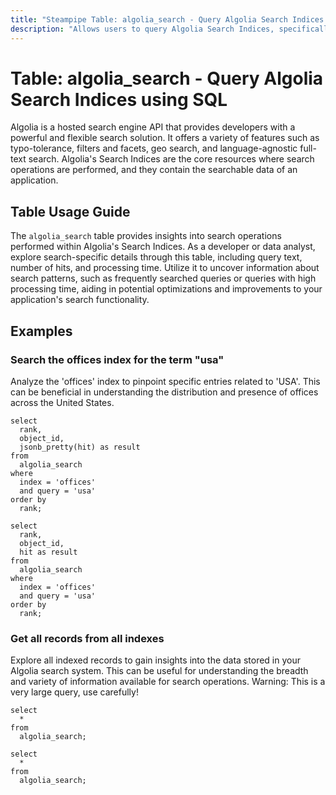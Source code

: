 ```yaml
---
title: "Steampipe Table: algolia_search - Query Algolia Search Indices using SQL"
description: "Allows users to query Algolia Search Indices, specifically the search operations performed, providing insights into search patterns and potential optimizations."
---
```


# Table: algolia_search - Query Algolia Search Indices using SQL

Algolia is a hosted search engine API that provides developers with a powerful and flexible search solution. It offers a variety of features such as typo-tolerance, filters and facets, geo search, and language-agnostic full-text search. Algolia's Search Indices are the core resources where search operations are performed, and they contain the searchable data of an application.

## Table Usage Guide

The `algolia_search` table provides insights into search operations performed within Algolia's Search Indices. As a developer or data analyst, explore search-specific details through this table, including query text, number of hits, and processing time. Utilize it to uncover information about search patterns, such as frequently searched queries or queries with high processing time, aiding in potential optimizations and improvements to your application's search functionality.

## Examples

### Search the offices index for the term "usa"
Analyze the 'offices' index to pinpoint specific entries related to 'USA'. This can be beneficial in understanding the distribution and presence of offices across the United States.

```sql+postgres
select
  rank,
  object_id,
  jsonb_pretty(hit) as result
from
  algolia_search
where
  index = 'offices'
  and query = 'usa'
order by
  rank;
```

```sql+sqlite
select
  rank,
  object_id,
  hit as result
from
  algolia_search
where
  index = 'offices'
  and query = 'usa'
order by
  rank;
```

### Get all records from all indexes
Explore all indexed records to gain insights into the data stored in your Algolia search system. This can be useful for understanding the breadth and variety of information available for search operations.
Warning: This is a very large query, use carefully!


```sql+postgres
select
  *
from
  algolia_search;
```

```sql+sqlite
select
  *
from
  algolia_search;
```